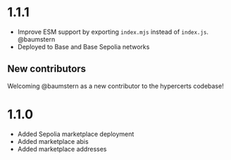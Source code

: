 # 1.1.1

- Improve ESM support by exporting `index.mjs` instead of `index.js`. @baumstern
- Deployed to Base and Base Sepolia networks

## New contributors

Welcoming @baumstern as a new contributor to the hypercerts codebase!

# 1.1.0

- Added Sepolia marketplace deployment
- Added marketplace abis
- Added marketplace addresses
